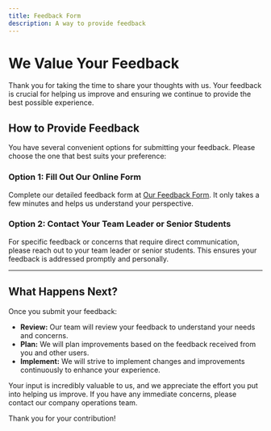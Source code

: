 ```yaml
---
title: Feedback Form
description: A way to provide feedback
---
```


# We Value Your Feedback

Thank you for taking the time to share your thoughts with us. Your feedback is crucial for helping us improve and ensuring we continue to provide the best possible experience.

## How to Provide Feedback

You have several convenient options for submitting your feedback. Please choose the one that best suits your preference:

### Option 1: Fill Out Our Online Form

Complete our detailed feedback form at [Our Feedback Form](/feedbackform.html). It only takes a few minutes and helps us understand your perspective.

### Option 2: Contact Your Team Leader or Senior Students

For specific feedback or concerns that require direct communication, please reach out to your team leader or senior students. This ensures your feedback is addressed promptly and personally.

---

## What Happens Next?

Once you submit your feedback:

- **Review:** Our team will review your feedback to understand your needs and concerns.
- **Plan:** We will plan improvements based on the feedback received from you and other users.
- **Implement:** We will strive to implement changes and improvements continuously to enhance your experience.

Your input is incredibly valuable to us, and we appreciate the effort you put into helping us improve. If you have any immediate concerns, please contact our company operations team.

Thank you for your contribution!